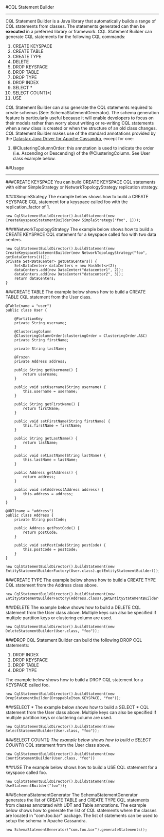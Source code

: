 #CQL Statement Builder
___

CQL Statement Builder is a Java library that automatically builds a range of CQL statements from classes. 
The statements generated can then be **executed** in a preferred library or framework. CQL Statement Builder can generate CQL statements for the following CQL commands:

1. CREATE KEYSPACE
2. CREATE TABLE
3. CREATE TYPE
4. DELETE
5. DROP KEYSPACE
6. DROP TABLE
7. DROP TYPE
8. DROP INDEX
9. SELECT *
10. SELECT COUNT(*)
11. USE
 
CQL Statement Builder can also generate the CQL statements required to create schemas (See: SchemaStatementGenerator). 
The schema generation feature is particularly useful because it will enable developers to focus on their models rather than worry about writing or re-writing CQL statements when a new class is created or when the structure of an old class changes.
CQL Statement Builder makes use of the standard annotations provided by the [Datastax Java Driver for Apache Cassandra](http://docs.datastax.com/en/developer/java-driver/2.1/), except for one:

1. @ClusteringColumnOrder: this annotation is used to indicate the order (i.e. Ascending or Descending) of the @ClusteringColumn. See User class example below.

##Usage
___

###CREATE KEYSPACE
You can build CREATE KEYSPACE CQL statements with either SimpleStrategy or NetworkTopologyStrategy replication strategy.

####SimpleStrategy
The example below shows how to build a CREATE KEYSPACE CQL statement for a keyspace called foo with the replication_factor of 1.
```
new CqlStatementBuildDirector().buildStatement(new CreateKeyspaceStatementBuilder(new SimpleStrategy("foo", 1)));
```

####NetworkTopologyStrategy
The example below shows how to build a CREATE KEYSPACE CQL statement for a keyspace called foo with two data centers.
```
new CqlStatementBuildDirector().buildStatement(new CreateKeyspaceStatementBuilder(new NetworkTopologyStrategy("foo", getDataCenters())));
private Set<DataCenter> getDataCenters() {
    Set<DataCenter> dataCenters = new HashSet<>(2);
    dataCenters.add(new DataCenter("datacenter1", 2));
    dataCenters.add(new DataCenter("datacenter2", 3));
    return dataCenters;
}
```

###CREATE TABLE
The example below shows how to build a CREATE TABLE CQL statement from the User class. 

```
@Table(name = "user")
public class User {
  
    @PartitionKey
    private String username;
    
    @ClusteringColumn
    @ClusteringColumnOrder(clusteringOrder = ClusteringOrder.ASC)
    private String firstName;
    
    private String lastName;
    
    @Frozen
    private Address address;
    
    public String getUsername() {
        return username;
    }
    
    public void setUsername(String username) {
        this.username = username;
    }

    public String getFirstName() {
        return firstName;
    }

    public void setFirstName(String firstName) {
        this.firstName = firstName;
    }

    public String getLastName() {
        return lastName;
    }

    public void setLastName(String lastName) {
        this.lastName = lastName;
    }

    public Address getAddress() {
        return address;
    }

    public void setAddress(Address address) {
        this.address = address;
    }
}
```
```
@UDT(name = "address")
public class Address {
    private String postCode;
    
    public Address getPostCode() {
        return postCode;
    }
    
    public void setPostCode(String postCode) {
        this.postCode = postCode;
    }
}
```
```
new CqlStatementBuildDirector().buildStatement(new EntityStatementBuilderFactory(User.class).getEntityStatementBuilder());
```

###CREATE TYPE
The example below shows how to build a CREATE TYPE CQL statement from the Address class above. 
```
new CqlStatementBuildDirector().buildStatement(new EntityStatementBuilderFactory(Address.class).getEntityStatementBuilder());
```

###DELETE
The example below shows how to build a DELETE CQL statement from the User class above. Multiple keys can also be specified if multiple partition keys 
or clustering column are used. 
```
new CqlStatementBuildDirector().buildStatement(new DeleteStatementBuilder(User.class, "foo"));
```

###DROP
CQL Statement Builder can build the following DROP CQL statements:

1. DROP INDEX
2. DROP KEYSPACE
3. DROP TABLE
4. DROP TYPE

The example below shows how to build a DROP CQL statement for a KEYSPACE called foo.
```
new CqlStatementBuildDirector().buildStatement(new DropStatementBuilder(DroppableItem.KEYSPACE, "foo"));
```

###SELECT *
The example below shows how to build a SELECT * CQL statement from the User class above. 
Multiple keys can also be specified if multiple partition keys or clustering column are used. 
```
new CqlStatementBuildDirector().buildStatement(new SelectStatementBuilder(User.class, "foo"));
```

###SELECT COUNT(*)
The example below shows how to build a SELECT COUNT(*) CQL statement from the User class above. 
```
new CqlStatementBuildDirector().buildStatement(new CountStatementBuilder(User.class, "foo"))
```

###USE
The example below shows how to build a USE CQL statement for a keyspace called foo.

```
new CqlStatementBuildDirector().buildStatement(new UseStatementBuilder("foo"));
```

###SchemaStatementGenerator
The SchemaStatementGenerator generates the list of CREATE TABLE and CREATE TYPE CQL statements from classes annotated with UDT and Table annotations.
The example below shows how to generate the list of CQL statements where the classes are located in "com.foo.bar" package. 
The list of statements can be used to setup the schema in Apache Cassandra.

```
new SchemaStatementGenerator("com.foo.bar").generateStatements();
```